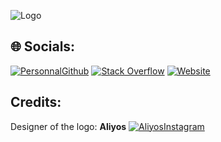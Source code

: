 ![Logo](https://studio-evident.fr/ressources/Logo_evident_couleur_blanc_sf.png)

## 🌐 Socials:

[![PersonnalGithub](https://img.shields.io/badge/Github-%23212327.svg?logo=Github&logoColor=white)](https://github.com/TheMisterObvious) [![Stack Overflow](https://img.shields.io/badge/-Stackoverflow-FE7A16?logo=stack-overflow&logoColor=white)](https://stackoverflow.com/users/20817296) [![Website](https://img.shields.io/website?down_color=red&down_message=down&up_color=green&up_message=up&url=https%3A%2F%2Fstudio-evident.fr)](https://studio-evident.fr)

## Credits:

Designer of the logo: **Aliyos** [![AliyosInstagram](https://img.shields.io/badge/Instagram-%23E4405F.svg?logo=Instagram&logoColor=white)](https://www.instagram.com/aliyos12)
